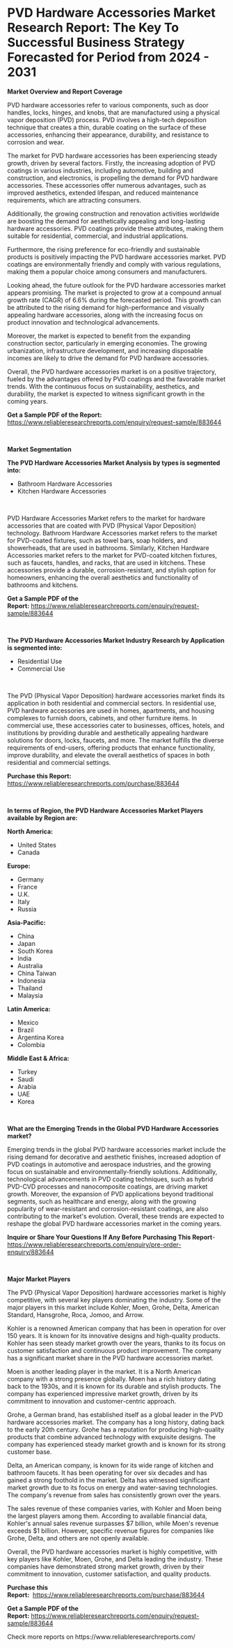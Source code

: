 <p><h1>PVD Hardware Accessories Market Research Report: The Key To Successful Business Strategy Forecasted for Period from 2024 - 2031</h1></p><p><strong>Market Overview and Report Coverage</strong></p>
<p><p>PVD hardware accessories refer to various components, such as door handles, locks, hinges, and knobs, that are manufactured using a physical vapor deposition (PVD) process. PVD involves a high-tech deposition technique that creates a thin, durable coating on the surface of these accessories, enhancing their appearance, durability, and resistance to corrosion and wear.</p><p>The market for PVD hardware accessories has been experiencing steady growth, driven by several factors. Firstly, the increasing adoption of PVD coatings in various industries, including automotive, building and construction, and electronics, is propelling the demand for PVD hardware accessories. These accessories offer numerous advantages, such as improved aesthetics, extended lifespan, and reduced maintenance requirements, which are attracting consumers.</p><p>Additionally, the growing construction and renovation activities worldwide are boosting the demand for aesthetically appealing and long-lasting hardware accessories. PVD coatings provide these attributes, making them suitable for residential, commercial, and industrial applications.</p><p>Furthermore, the rising preference for eco-friendly and sustainable products is positively impacting the PVD hardware accessories market. PVD coatings are environmentally friendly and comply with various regulations, making them a popular choice among consumers and manufacturers.</p><p>Looking ahead, the future outlook for the PVD hardware accessories market appears promising. The market is projected to grow at a compound annual growth rate (CAGR) of 6.6% during the forecasted period. This growth can be attributed to the rising demand for high-performance and visually appealing hardware accessories, along with the increasing focus on product innovation and technological advancements.</p><p>Moreover, the market is expected to benefit from the expanding construction sector, particularly in emerging economies. The growing urbanization, infrastructure development, and increasing disposable incomes are likely to drive the demand for PVD hardware accessories.</p><p>Overall, the PVD hardware accessories market is on a positive trajectory, fueled by the advantages offered by PVD coatings and the favorable market trends. With the continuous focus on sustainability, aesthetics, and durability, the market is expected to witness significant growth in the coming years.</p></p>
<p><strong>Get a Sample PDF of the Report:</strong> <a href="https://www.reliableresearchreports.com/enquiry/request-sample/883644">https://www.reliableresearchreports.com/enquiry/request-sample/883644</a></p>
<p>&nbsp;</p>
<p><strong>Market Segmentation</strong></p>
<p><strong>The PVD Hardware Accessories Market Analysis by types is segmented into:</strong></p>
<p><ul><li>Bathroom Hardware Accessories</li><li>Kitchen Hardware Accessories</li></ul></p>
<p>&nbsp;</p>
<p><p>PVD Hardware Accessories Market refers to the market for hardware accessories that are coated with PVD (Physical Vapor Deposition) technology. Bathroom Hardware Accessories market refers to the market for PVD-coated fixtures, such as towel bars, soap holders, and showerheads, that are used in bathrooms. Similarly, Kitchen Hardware Accessories market refers to the market for PVD-coated kitchen fixtures, such as faucets, handles, and racks, that are used in kitchens. These accessories provide a durable, corrosion-resistant, and stylish option for homeowners, enhancing the overall aesthetics and functionality of bathrooms and kitchens.</p></p>
<p><strong>Get a Sample PDF of the Report:</strong>&nbsp;<a href="https://www.reliableresearchreports.com/enquiry/request-sample/883644">https://www.reliableresearchreports.com/enquiry/request-sample/883644</a></p>
<p>&nbsp;</p>
<p><strong>The PVD Hardware Accessories Market Industry Research by Application is segmented into:</strong></p>
<p><ul><li>Residential Use</li><li>Commercial Use</li></ul></p>
<p>&nbsp;</p>
<p><p>The PVD (Physical Vapor Deposition) hardware accessories market finds its application in both residential and commercial sectors. In residential use, PVD hardware accessories are used in homes, apartments, and housing complexes to furnish doors, cabinets, and other furniture items. In commercial use, these accessories cater to businesses, offices, hotels, and institutions by providing durable and aesthetically appealing hardware solutions for doors, locks, faucets, and more. The market fulfills the diverse requirements of end-users, offering products that enhance functionality, improve durability, and elevate the overall aesthetics of spaces in both residential and commercial settings.</p></p>
<p><strong>Purchase this Report:</strong>&nbsp; <a href="https://www.reliableresearchreports.com/purchase/883644">https://www.reliableresearchreports.com/purchase/883644</a></p>
<p>&nbsp;</p>
<p><strong>In terms of Region, the PVD Hardware Accessories Market Players available by Region are:</strong></p>
<p>
    <p> <strong> North America: </strong>
        <ul>
            <li>United States</li>
            <li>Canada</li>
        </ul>
        </p> 
    <p> <strong> Europe: </strong>
        <ul>
            <li>Germany</li>
            <li>France</li>
            <li>U.K.</li>
            <li>Italy</li>
            <li>Russia</li>
        </ul>
        </p> 
    <p> <strong> Asia-Pacific: </strong>
        <ul>
            <li>China</li>
            <li>Japan</li>
            <li>South Korea</li>
            <li>India</li>
            <li>Australia</li>
            <li>China Taiwan</li>
            <li>Indonesia</li>
            <li>Thailand</li>
            <li>Malaysia</li>
        </ul>
        </p> 
    <p> <strong> Latin America: </strong>
        <ul>
            <li>Mexico</li>
            <li>Brazil</li>
            <li>Argentina Korea</li>
            <li>Colombia</li>
        </ul>
        </p> 
    <p> <strong> Middle East & Africa: </strong>
        <ul>
            <li>Turkey</li>
            <li>Saudi</li>
            <li>Arabia</li>
            <li>UAE</li>
            <li>Korea</li>
        </ul>
    </p>
    </p>
<p>&nbsp;</p>
<p><strong>What are the Emerging Trends in the Global PVD Hardware Accessories market?</strong></p>
<p><p>Emerging trends in the global PVD hardware accessories market include the rising demand for decorative and aesthetic finishes, increased adoption of PVD coatings in automotive and aerospace industries, and the growing focus on sustainable and environmentally-friendly solutions. Additionally, technological advancements in PVD coating techniques, such as hybrid PVD-CVD processes and nanocomposite coatings, are driving market growth. Moreover, the expansion of PVD applications beyond traditional segments, such as healthcare and energy, along with the growing popularity of wear-resistant and corrosion-resistant coatings, are also contributing to the market's evolution. Overall, these trends are expected to reshape the global PVD hardware accessories market in the coming years.</p></p>
<p><strong>Inquire or Share Your Questions If Any Before Purchasing This Report</strong>- <a href="https://www.reliableresearchreports.com/enquiry/pre-order-enquiry/883644">https://www.reliableresearchreports.com/enquiry/pre-order-enquiry/883644</a></p>
<p>&nbsp;</p>
<p><strong>Major Market Players</strong></p>
<p><p>The PVD (Physical Vapor Deposition) hardware accessories market is highly competitive, with several key players dominating the industry. Some of the major players in this market include Kohler, Moen, Grohe, Delta, American Standard, Hansgrohe, Roca, Jomoo, and Arrow.</p><p>Kohler is a renowned American company that has been in operation for over 150 years. It is known for its innovative designs and high-quality products. Kohler has seen steady market growth over the years, thanks to its focus on customer satisfaction and continuous product improvement. The company has a significant market share in the PVD hardware accessories market.</p><p>Moen is another leading player in the market. It is a North American company with a strong presence globally. Moen has a rich history dating back to the 1930s, and it is known for its durable and stylish products. The company has experienced impressive market growth, driven by its commitment to innovation and customer-centric approach.</p><p>Grohe, a German brand, has established itself as a global leader in the PVD hardware accessories market. The company has a long history, dating back to the early 20th century. Grohe has a reputation for producing high-quality products that combine advanced technology with exquisite designs. The company has experienced steady market growth and is known for its strong customer base.</p><p>Delta, an American company, is known for its wide range of kitchen and bathroom faucets. It has been operating for over six decades and has gained a strong foothold in the market. Delta has witnessed significant market growth due to its focus on energy and water-saving technologies. The company's revenue from sales has consistently grown over the years.</p><p>The sales revenue of these companies varies, with Kohler and Moen being the largest players among them. According to available financial data, Kohler's annual sales revenue surpasses $7 billion, while Moen's revenue exceeds $1 billion. However, specific revenue figures for companies like Grohe, Delta, and others are not openly available.</p><p>Overall, the PVD hardware accessories market is highly competitive, with key players like Kohler, Moen, Grohe, and Delta leading the industry. These companies have demonstrated strong market growth, driven by their commitment to innovation, customer satisfaction, and quality products.</p></p>
<p><strong>Purchase this Report:</strong>&nbsp;&nbsp;<a href="https://www.reliableresearchreports.com/purchase/883644">https://www.reliableresearchreports.com/purchase/883644</a></p>
<p></p>
<p><strong>Get a Sample PDF of the Report:</strong>&nbsp;<a href="https://www.reliableresearchreports.com/enquiry/request-sample/883644">https://www.reliableresearchreports.com/enquiry/request-sample/883644</a></p>
<p>Check more reports on https://www.reliableresearchreports.com/</p>